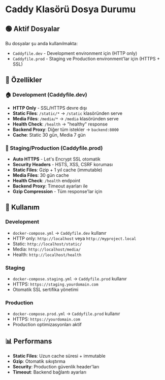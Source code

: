 # Caddy Klasörü Dosya Durumu

## 🟢 Aktif Dosyalar

Bu dosyalar şu anda kullanılmakta:

- `Caddyfile.dev` - Development environment için (HTTP only)
- `Caddyfile.prod` - Staging ve Production environment'lar için (HTTPS + SSL)

## 📝 Özellikler

### 🏠 Development (Caddyfile.dev)

- **HTTP Only** - SSL/HTTPS devre dışı
- **Static Files**: `/static/*` → `/static` klasöründen serve
- **Media Files**: `/media/*` → `/media` klasöründen serve
- **Health Check**: `/health` → "healthy" response
- **Backend Proxy**: Diğer tüm istekler → `backend:8000`
- **Cache**: Static 30 gün, Media 7 gün

### 🔐 Staging/Production (Caddyfile.prod)

- **Auto HTTPS** - Let's Encrypt SSL otomatik
- **Security Headers** - HSTS, XSS, CSRF koruması
- **Static Files**: Gzip + 1 yıl cache (immutable)
- **Media Files**: 30 gün cache
- **Health Check**: `/health` endpoint
- **Backend Proxy**: Timeout ayarları ile
- **Gzip Compression** - Tüm response'lar için

## 📝 Kullanım

### Development

- `docker-compose.yml` → `Caddyfile.dev` kullanır
- HTTP only: `http://localhost` veya `http://myproject.local`
- Static: `http://localhost/static/`
- Media: `http://localhost/media/`
- Health: `http://localhost/health`

### Staging

- `docker-compose.staging.yml` → `Caddyfile.prod` kullanır
- HTTPS: `https://staging.yourdomain.com`
- Otomatik SSL sertifika yönetimi

### Production

- `docker-compose.prod.yml` → `Caddyfile.prod` kullanır
- HTTPS: `https://yourdomain.com`
- Production optimizasyonları aktif

## 📊 Performans

- **Static Files**: Uzun cache süresi + immutable
- **Gzip**: Otomatik sıkıştırma
- **Security**: Production güvenlik header'ları
- **Timeout**: Backend bağlantı ayarları
